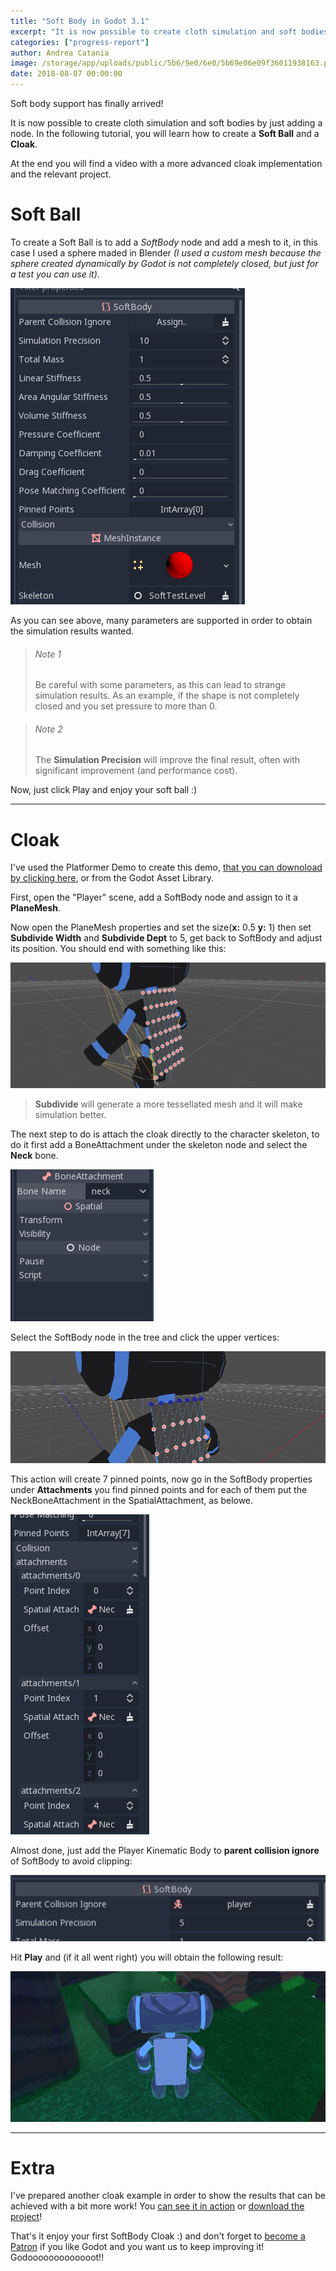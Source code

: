 ```yaml
---
title: "Soft Body in Godot 3.1"
excerpt: "It is now possible to create cloth simulation and soft bodies by just adding a node. In the following tutorial, you will learn how to create a  **Soft Ball** and a **Cloak**."
categories: ["progress-report"]
author: Andrea Catania
image: /storage/app/uploads/public/5b6/9e0/6e0/5b69e06e09f36011938163.png
date: 2018-08-07 00:00:00
---
```


Soft body support has finally arrived!

It is now possible to create cloth simulation and soft bodies by just adding a node. In the following tutorial, you will learn how to create a  **Soft Ball** and a **Cloak**.

At the end you will find a video with a more advanced cloak implementation and the relevant project.


# Soft Ball

To create a Soft Ball is to add a *SoftBody* node and add a mesh to it, in this case I used a sphere maded in Blender *(I used a custom mesh because the sphere created dynamically by Godot is not completely closed, but just for a test you can use it)*.

![Selection_001.png](/storage/app/uploads/public/5b5/8c1/c41/5b58c1c419ef5398570134.png)

As you can see above, many parameters are supported in order to obtain the simulation results wanted. 

> ###### Note 1
> Be careful with some parameters, as this can lead to strange simulation results. As an example, if the shape is not completely closed and you set pressure to more than 0.


> ###### Note 2
> The **Simulation Precision** will improve the final result, often with significant improvement (and performance cost).


Now, just click Play and enjoy your soft ball :)

----

# Cloak

I've used the Platformer Demo to create this demo, [that you can downoload by clicking here](https://github.com/godotengine/godot-demo-projects), or from the Godot Asset Library.

First, open the "Player" scene, add a SoftBody node and assign to it a **PlaneMesh**.

Now open the PlaneMesh properties and set the size(**x:** 0.5 **y:** 1) then set **Subdivide Width** and **Subdivide Dept** to 5, get back to SoftBody and adjust its position. You should end with something like this:

![](/storage/app/media/Screenshot%20from%202018-08-03%2015-31-45.png)

> **Subdivide** will generate a more tessellated mesh and it will make simulation better.

The next step to do is attach the cloak directly to the character skeleton, to do it first add a BoneAttachment under the skeleton node and select the **Neck** bone.


![BoneAttachmentNeck.png](/storage/app/uploads/public/5b6/45b/237/5b645b2378338519604546.png)


Select the SoftBody node in the tree and click the upper vertices:


![CloakVertices.png](/storage/app/uploads/public/5b6/45b/b7f/5b645bb7f07e0537981404.png)


This action will create 7 pinned points, now go in the SoftBody properties under **Attachments** you find pinned points and for each of them put the NeckBoneAttachment in the SpatialAttachment, as belowe.


![CloakAttachments.png](/storage/app/uploads/public/5b6/45c/47e/5b645c47e7ef6409982017.png)


Almost done, just add the Player Kinematic Body to **parent collision ignore** of SoftBody to avoid clipping:


![CloakCollisionIgnore.png](/storage/app/uploads/public/5b6/45e/855/5b645e85515a5942667317.png)


Hit **Play** and (if it all went right) you will obtain the following result:


![CloakFinished.png](/storage/app/uploads/public/5b6/45e/2d3/5b645e2d3cf05047712731.png)


----

# Extra

I've prepared another cloak example in order to show the results that can be achieved with a bit more work! You [can see it in action](https://www.youtube.com/watch?v=-slbuCjzPA0) or [download the project](https://we.tl/kbb6WP3ZDK)!


That's it enjoy your first SoftBody Cloak :) and don't forget to [become a Patron](https://www.patreon.com/godotengine) if you like Godot and you want us to keep improving it! Godooooooooooooot!!